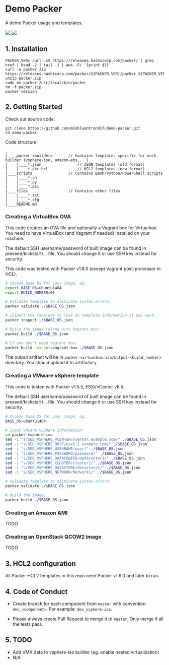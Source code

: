 # Demo Packer
A demo Packer usage and templates.

![](https://img.shields.io/static/v1?label=Packer%20version&message=v1.6.0&color=blue)
![](https://github.com/minhluantran017/demo-packer/workflows/Validate%20templates/badge.svg)

## 1. Installation

```shell
PACKER_VER=`curl -sS https://releases.hashicorp.com/packer/ | grep href | head -2 | tail -1 | awk -F/ '{print $3}'`
curl -o packer.zip https://releases.hashicorp.com/packer/${PACKER_VER}/packer_${PACKER_VER}_linux_amd64.zip
unzip packer.zip
sudo mv packer /usr/local/bin/packer
rm -f packer.zip
packer version
```

## 2. Getting Started

Check out source code:
```shell
git clone https://github.com/minhluantran017/demo-packer.git
cd demo-packer
```

Code structure:
```
.
|____packer-<builder>       // Contains templates specific for each builder (vsphere-iso, amazon-ebs,...)
|    |____*.json                // JSON templates (old format)
|    |____*.pkr.hcl             // HCL2 templates (new format)
|____scripts                // Contains Bash/Python/PowerShell scripts
|    |____*.sh
|    |____*.py
|    |____*.ps1
|____files                  // Contains other files 
|    |____*.txt
|    |____*.cfg
|____README.md
```

### Creating a VirtualBox OVA

This code creates an OVA file and optionally a Vagrant box for Virtualbox.
You need to have VirtualBox (and Vagrant if needed) installed on your machine.

The default SSH username/password of built image can be found in preseed/kickstart/... file.
You should change it or use SSH key instead for security.

This code was tested with Packer v1.6.0 (except Vagrant post-processor in HCL).

```sh
# Choose base OS for your image, eg:
export BASE_OS=ubuntu1404
export BUILD_NUMBER=01

# Validate template to eliminate syntax errors:
packer validate ./$BASE_OS.json

# Inspect the template to look at template information if you want:
packer inspect ./$BASE_OS.json

# Build the image (along with Vagrant box):
packer build ./$BASE_OS.json

# If you don't need Vagrant box:
packer build -except=vagrant-box ./$BASE_OS.json

```

The output artifact will be in `packer-virtualbox-iso/output-<build_number>` directory.
You should upload it to artifactory.

### Creating a VMware vSphere template

This code is tested with Packer v1.5.5, ESXi/vCenter v6.5.

The default SSH username/password of built image can be found in preseed/kickstart/... file.
You should change it or use SSH key instead for security.

```sh
# Choose base OS for your image, eg:
BASE_OS=ubuntu1404

# Input VMware vSphere information:
cd packer-vsphere-iso
sed -i "s/SED_VSPHERE_VCENTER/vcenter.example.com/" ./$BASE_OS.json
sed -i "s/SED_VSPHERE_HOST/esxi-1.example.com/" ./$BASE_OS.json
sed -i "s/SED_VSPHERE_USERNAME/user/" ./$BASE_OS.json
sed -i "s/SED_VSPHERE_PASSWORD/password/" ./$BASE_OS.json
sed -i "s/SED_VSPHERE_DATACENTER/datacenter1/" ./$BASE_OS.json
sed -i "s/SED_VSPHERE_CLUSTER/cluster1/" ./$BASE_OS.json
sed -i "s/SED_VSPHERE_DATASTORE/datastore1/" ./$BASE_OS.json
sed -i "s/SED_VSPHERE_NETWORK/Network1/" ./$BASE_OS.json

# Validate template to eliminate syntax errors:
packer validate ./$BASE_OS.json

# Build the image:
packer build ./$BASE_OS.json

```

### Creating an Amazon AMI

TODO

### Creating an OpenStack QCOW2 image 

TODO

## 3. HCL2 configuration

All Packer HCL2 templates in this repo need Packer v1.6.0 and later to run.

## 4. Code of Conduct

- Create branch for each component from `master` with convention: `dev_<component>`.
For example: `dev_vsphere-iso`.

- Please always create Pull Request to merge it to `master`. Only merge if all the tests pass.

## 5. TODO

* Add VMX data to vsphere-iso builder (eg. enable nested virtualization)
* N/A